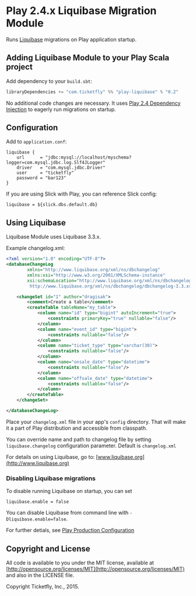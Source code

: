 # Play 2.4.x Liquibase Migration Module

Runs [Liquibase](http://www.liquibase.org) migrations on Play application startup.


## Adding Liquibase Module to your Play Scala project

Add dependency to your `build.sbt`:

```scala
libraryDependencies += "com.ticketfly" %% "play-liquibase" % "0.2"
```

No additional code changes are necessary. It uses [Play 2.4 Dependency Injection](https://www.playframework.com/documentation/latest/ScalaDependencyInjection)
to eagerly run migrations on startup.

## Configuration

Add to `application.conf`:

```
liquibase {
    url      = "jdbc:mysql://localhost/myschema?logger=com.mysql.jdbc.log.Slf4JLogger"
    driver   = "com.mysql.jdbc.Driver"
    user     = "ticketfly"
    password = "bar123"
}

```

If you are using Slick with Play, you can reference Slick config:

```
liquibase = ${slick.dbs.default.db}
```


## Using Liquibase

Liquibase Module uses Liquibase 3.3.x.

Example changelog.xml:

```xml
<?xml version="1.0" encoding="UTF-8"?>
<databaseChangeLog
        xmlns="http://www.liquibase.org/xml/ns/dbchangelog"
        xmlns:xsi="http://www.w3.org/2001/XMLSchema-instance"
        xsi:schemaLocation="http://www.liquibase.org/xml/ns/dbchangelog
         http://www.liquibase.org/xml/ns/dbchangelog/dbchangelog-3.3.xsd">

    <changeSet id="1" author="dragisak">
        <comment>Create a table</comment>
        <createTable tableName="my_table">
            <column name="id" type="bigint" autoIncrement="true">
                <constraints primaryKey="true" nullable="false"/>
            </column>
            <column name="event_id" type="bigint">
                <constraints nullable="false"/>
            </column>
            <column name="ticket_type" type="varchar(30)">
                <constraints nullable="false"/>
            </column>
            <column name="onsale_date" type="datetime">
                <constraints nullable="false"/>
            </column>
            <column name="offsale_date" type="datetime">
                <constraints nullable="false"/>
            </column>
        </createTable>
    </changeSet>

</databaseChangeLog>
```

Place your `changelog.xml` file in your app's `config` directory. That will make it a part of Play distribution and accessible from classpath.

You can override name and path to changelog file by setting `liquibase.changelog` configuration parameter. Default is `changelog.xml`

For details on using Liquibase, go to: [www.liquibase.org](http://www.liquibase.org)

### Disabling Liquibase migrations

To disable running Liquibase on startup, you can set
```
liquibase.enable = false
```

You can disable Liquibase from command line with `-Dliquibase.enable=false`.

For further detials, see [Play Production Configuration](https://www.playframework.com/documentation/2.4.x/ProductionConfiguration)


## Copyright and License

All code is available to you under the MIT license, available at [http://opensource.org/licenses/MIT](http://opensource.org/licenses/MIT) and also
in the LICENSE file.

Copyright Ticketfly, Inc., 2015.
